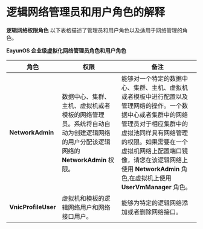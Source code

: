 # 逻辑网络管理员和用户角色的解释

**逻辑网络权限角色**
以下表格描述了管理员和用户角色以及适用于网络管理的角色。

**EayunOS 企业级虚拟化网络管理员角色和用户角色**

|角色|权限|备注|
|----|----|----|
|**NetworkAdmin**|数据中心、集群、主机、虚拟机或者模板的网络管理员。系统将自动自动为创建逻辑网络的用户分配该逻辑网络的 **NetworkAdmin** 权限。|能够对一个特定的数据中心、集群、主机、虚拟机或者模板中进行配置以及管理网络的操作。一个数据中心或者集群中的网络管理员对于相应集群中的虚拟池同样具有网络管理的权限。如果需要在一个虚拟机网络上配置端口镜像，请您在该逻辑网络上使用 **NetworkAdmin** 角色,在虚拟机上使用 **UserVmManager** 角色。|
|**VnicProfileUser**|虚拟机和模板的逻辑网络用户和网络接口用户。|能够为特定的逻辑网络添加或者删除网络接口。|

